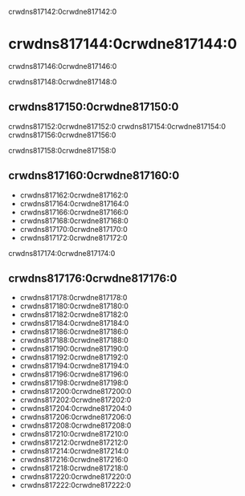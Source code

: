 crwdns817142:0crwdne817142:0
# crwdns817144:0crwdne817144:0
crwdns817146:0crwdne817146:0

crwdns817148:0crwdne817148:0
## crwdns817150:0crwdne817150:0

crwdns817152:0crwdne817152:0 crwdns817154:0crwdne817154:0 crwdns817156:0crwdne817156:0

crwdns817158:0crwdne817158:0
## crwdns817160:0crwdne817160:0

- crwdns817162:0crwdne817162:0
- crwdns817164:0crwdne817164:0
- crwdns817166:0crwdne817166:0
- crwdns817168:0crwdne817168:0
- crwdns817170:0crwdne817170:0
- crwdns817172:0crwdne817172:0

crwdns817174:0crwdne817174:0
## crwdns817176:0crwdne817176:0

- crwdns817178:0crwdne817178:0
- crwdns817180:0crwdne817180:0
- crwdns817182:0crwdne817182:0
- crwdns817184:0crwdne817184:0
- crwdns817186:0crwdne817186:0
- crwdns817188:0crwdne817188:0
- crwdns817190:0crwdne817190:0
- crwdns817192:0crwdne817192:0
- crwdns817194:0crwdne817194:0
- crwdns817196:0crwdne817196:0
- crwdns817198:0crwdne817198:0
- crwdns817200:0crwdne817200:0
- crwdns817202:0crwdne817202:0
- crwdns817204:0crwdne817204:0
- crwdns817206:0crwdne817206:0
- crwdns817208:0crwdne817208:0
- crwdns817210:0crwdne817210:0
- crwdns817212:0crwdne817212:0
- crwdns817214:0crwdne817214:0
- crwdns817216:0crwdne817216:0
- crwdns817218:0crwdne817218:0
- crwdns817220:0crwdne817220:0
- crwdns817222:0crwdne817222:0

